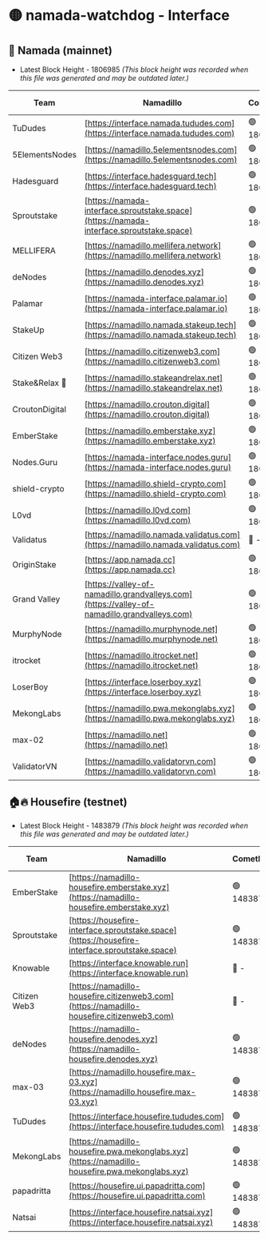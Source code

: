# 🟡 namada-watchdog - Interface

## 🚀 Namada (mainnet)
- Latest Block Height - 1806985 *(This block height was recorded when this file was generated and may be outdated later.)*

| Team | Namadillo | CometBFT | Indexer | MASP Indexer |
|-|-|-|-|-|
| TuDudes | [https://interface.namada.tududes.com](https://interface.namada.tududes.com) | 🟢 1806961 | 🟢 1806960 | 🟢 1806960 |
| 5ElementsNodes | [https://namadillo.5elementsnodes.com](https://namadillo.5elementsnodes.com) | 🟢 1806961 | 🟢 1806961 | 🟢 1806961 |
| Hadesguard | [https://interface.hadesguard.tech](https://interface.hadesguard.tech) | 🟢 1806962 | 🟢 1806962 | 🟢 1806962 |
| Sproutstake | [https://namada-interface.sproutstake.space](https://namada-interface.sproutstake.space) | 🟢 1806963 | 🟢 1806963 | 🟢 1806963 |
| MELLIFERA | [https://namadillo.mellifera.network](https://namadillo.mellifera.network) | 🟢 1806964 | 🟢 1806964 | 🟢 1806964 |
| deNodes | [https://namadillo.denodes.xyz](https://namadillo.denodes.xyz) | 🟢 1806965 | 🟢 1806965 | 🟢 1806965 |
| Palamar | [https://namada-interface.palamar.io](https://namada-interface.palamar.io) | 🟢 1806966 | 🟢 1806966 | 🟢 1806966 |
| StakeUp | [https://namadillo.namada.stakeup.tech](https://namadillo.namada.stakeup.tech) | 🟢 1806967 | 🟢 1806967 | 🟢 1806967 |
| Citizen Web3 | [https://namadillo.citizenweb3.com](https://namadillo.citizenweb3.com) | 🟢 1806968 | 🟢 1806967 | 🔴 - |
| Stake&Relax 🦥 | [https://namadillo.stakeandrelax.net](https://namadillo.stakeandrelax.net) | 🟢 1806970 | 🟢 1806970 | 🟢 1806970 |
| CroutonDigital | [https://namadillo.crouton.digital](https://namadillo.crouton.digital) | 🟢 1806971 | 🔴 1338918 | 🟢 1806971 |
| EmberStake | [https://namadillo.emberstake.xyz](https://namadillo.emberstake.xyz) | 🟢 1806972 | 🟢 1806972 | 🟢 1806972 |
| Nodes.Guru | [https://namada-interface.nodes.guru](https://namada-interface.nodes.guru) | 🟢 1806973 | 🟢 1806972 | 🟢 1806972 |
| shield-crypto | [https://namadillo.shield-crypto.com](https://namadillo.shield-crypto.com) | 🟢 1806973 | 🟢 1806973 | 🟢 1806973 |
| L0vd | [https://namadillo.l0vd.com](https://namadillo.l0vd.com) | 🟢 1806974 | 🟢 1806974 | 🟢 1806974 |
| Validatus | [https://namadillo.namada.validatus.com](https://namadillo.namada.validatus.com) | 🔴 - | 🔴 - | 🔴 - |
| OriginStake | [https://app.namada.cc](https://app.namada.cc) | 🟢 1806981 | 🟢 1806980 | 🟢 1806980 |
| Grand Valley | [https://valley-of-namadillo.grandvalleys.com](https://valley-of-namadillo.grandvalleys.com) | 🟢 1806981 | 🟢 1806981 | 🟢 1806981 |
| MurphyNode | [https://namadillo.murphynode.net](https://namadillo.murphynode.net) | 🟢 1806981 | 🟢 1806981 | 🔴 - |
| itrocket | [https://namadillo.itrocket.net](https://namadillo.itrocket.net) | 🟢 1806982 | 🟢 1806982 | 🔴 1687505 |
| LoserBoy | [https://interface.loserboy.xyz](https://interface.loserboy.xyz) | 🟢 1806983 | 🟢 1806983 | 🔴 - |
| MekongLabs | [https://namadillo.pwa.mekonglabs.xyz](https://namadillo.pwa.mekonglabs.xyz) | 🟢 1806984 | 🟢 1806983 | 🟢 1806984 |
| max-02 | [https://namadillo.net](https://namadillo.net) | 🟢 1806984 | 🟢 1806984 | 🟢 1806984 |
| ValidatorVN | [https://namadillo.validatorvn.com](https://namadillo.validatorvn.com) | 🟢 1806985 | 🟢 1806984 | 🟢 1806984 |

## 🏠🔥 Housefire (testnet)
- Latest Block Height - 1483879 *(This block height was recorded when this file was generated and may be outdated later.)*

| Team | Namadillo | CometBFT | Indexer | MASP Indexer |
|-|-|-|-|-|
| EmberStake | [https://namadillo-housefire.emberstake.xyz](https://namadillo-housefire.emberstake.xyz) | 🟢 1483871 | 🟢 1483871 | 🔴 345028 |
| Sproutstake | [https://housefire-interface.sproutstake.space](https://housefire-interface.sproutstake.space) | 🟢 1483872 | 🟢 1483872 | 🟢 1483872 |
| Knowable | [https://interface.knowable.run](https://interface.knowable.run) | 🔴 - | 🔴 - | 🔴 - |
| Citizen Web3 | [https://namadillo-housefire.citizenweb3.com](https://namadillo-housefire.citizenweb3.com) | 🔴 - | 🔴 - | 🔴 - |
| deNodes | [https://namadillo-housefire.denodes.xyz](https://namadillo-housefire.denodes.xyz) | 🟢 1483876 | 🟢 1483876 | 🟢 1483876 |
| max-03 | [https://namadillo.housefire.max-03.xyz](https://namadillo.housefire.max-03.xyz) | 🟢 1483877 | 🟢 1483876 | 🟢 1483876 |
| TuDudes | [https://interface.housefire.tududes.com](https://interface.housefire.tududes.com) | 🟢 1483877 | 🟢 1483877 | 🟢 1483877 |
| MekongLabs | [https://namadillo-housefire.pwa.mekonglabs.xyz](https://namadillo-housefire.pwa.mekonglabs.xyz) | 🟢 1483878 | 🟢 1483878 | 🔴 345811 |
| papadritta | [https://housefire.ui.papadritta.com](https://housefire.ui.papadritta.com) | 🟢 1483878 | 🟢 1483878 | 🟢 1483878 |
| Natsai | [https://interface.housefire.natsai.xyz](https://interface.housefire.natsai.xyz) | 🟢 1483879 | 🟢 1483879 | 🟢 1483879 |

